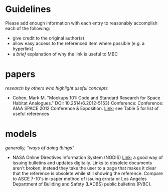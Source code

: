# Guidelines
Please add enough information with each entry to reasonably accomplish each of the following:
- give credit to the original author(s)
- allow easy access to the referenced item where possible (e.g. a hyperlink)
- a *brief* explanation of why the link is useful to MBC

# papers
*research by others who highlight useful concepts*
- Cohen, Mark M. "Mockups 101: Code and Standard Research for Space Habitat Analogues." DOI: 10.2514/6.2012-5153} Conference: Conference: AIAA SPACE 2012 Conference & Exposition. [Link](https://www.researchgate.net/publication/268569804_Mockups_101_Code_and_Standard_Research_for_Space_Habitat_Analogues); see Table 5 for list of useful references

# models
*generally, "ways of doing things"*
- NASA Online Directives Information System (NODIS) [Link](https://nodis3.gsfc.nasa.gov/lib_docs.cfm?range=7); a good way of issuing bulletins and updates digitally. Links to obsolete documents aren't broken; instead they take the user to a page that makes it clear that the reference is obsolete while still showing the reference. Compare to ASCE 7-10's in-paper method of issuing errata or Los Angeles Department of Building and Safety (LADBS) public bulletins (P/BC).
